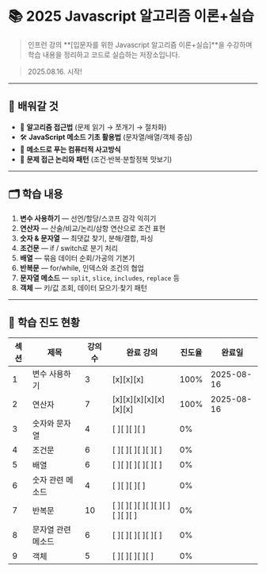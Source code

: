 # 📚 2025 Javascript 알고리즘 이론+실습

> 인프런 강의 **[입문자를 위한 Javascript 알고리즘 이론+실습]**을 수강하며 학습 내용을 정리하고 코드로 실습하는 저장소입니다.

> 2025.08.16. 시작!

---

## 🎯 배워갈 것

- :seedling: **알고리즘 접근법** (문제 읽기 → 쪼개기 → 절차화)
- :hammer_and_wrench: **JavaScript 메소드 기초 활용법** (문자열/배열/객체 중심)
- :brain: **메소드로 푸는 컴퓨터적 사고방식**
- :triangular_ruler: **문제 접근 논리와 패턴** (조건·반복·분할정복 맛보기)

---

## 🗂 학습 내용

1. **변수 사용하기** — 선언/할당/스코프 감각 익히기
2. **연산자** — 산술/비교/논리/삼항 연산으로 조건 표현
3. **숫자 & 문자열** — 최댓값 찾기, 분해/결합, 파싱
4. **조건문** — if / switch로 분기 처리
5. **배열** — 묶음 데이터 순회/가공의 기본기
6. **반복문** — for/while, 인덱스와 조건의 협업
7. **문자열 메소드** — `split`, `slice`, `includes`, `replace` 등
8. **객체** — 키/값 조회, 데이터 모으기·찾기 패턴

---

## 📅 학습 진도 현황

| 섹션 | 제목               | 강의 수 | 완료 강의                      | 진도율 | 완료일     |
| ---- | ------------------ | ------- | ------------------------------ | ------ | ---------- |
| 1    | 변수 사용하기      | 3       | [x][x][x]                      | 100%   | 2025-08-16 |
| 2    | 연산자             | 7       | [x][x][x][x][x][x][x]          | 100%   | 2025-08-16 |
| 3    | 숫자와 문자열      | 4       | [ ][ ][ ][ ]                   | 0%     |            |
| 4    | 조건문             | 6       | [ ][ ][ ][ ][ ][ ]             | 0%     |            |
| 5    | 배열               | 6       | [ ][ ][ ][ ][ ][ ]             | 0%     |            |
| 6    | 숫자 관련 메소드   | 4       | [ ][ ][ ][ ]                   | 0%     |            |
| 7    | 반복문             | 10      | [ ][ ][ ][ ][ ][ ][ ][ ][ ][ ] | 0%     |            |
| 8    | 문자열 관련 메소드 | 6       | [ ][ ][ ][ ][ ][ ]             | 0%     |            |
| 9    | 객체               | 5       | [ ][ ][ ][ ][ ]                | 0%     |            |
